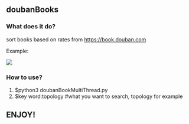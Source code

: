 ## doubanBooks

### What does it do?
sort books based on rates from https://book.douban.com

Example:

![](https://raw.githubusercontent.com/Rafael-Cheng/doubanBooks/master/example.png)

### How to use?
1. $python3 doubanBookMultiThread.py
2. $key word:topology #what you want to search, topology for example

## ENJOY!
